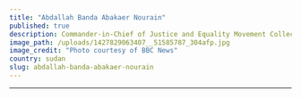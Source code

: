 ```yaml
---
title: "Abdallah Banda Abakaer Nourain"
published: true
description: Commander-in-Chief of Justice and Equality Movement Collective-Leadership (JEM-CL)
image_path: /uploads/1427829063407__51585787_304afp.jpg
image_credit: "Photo courtesy of BBC News"
country: sudan
slug: abdallah-banda-abakaer-nourain
---
```


---

